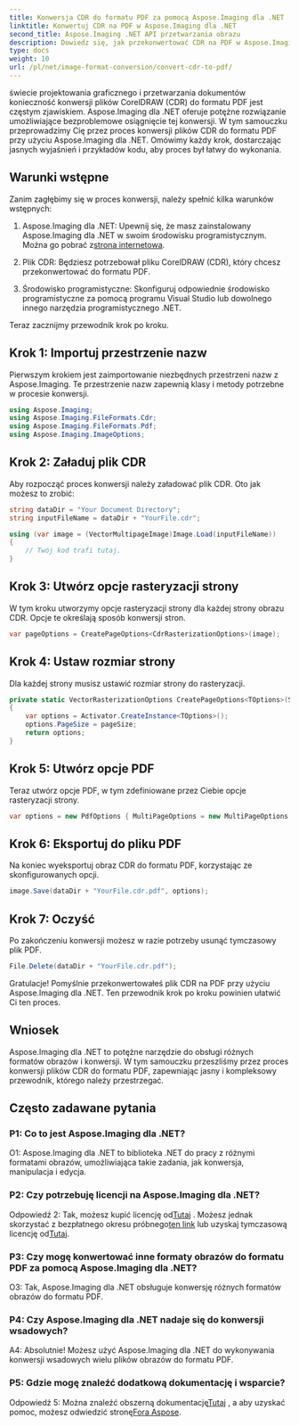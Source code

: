 ```yaml
---
title: Konwersja CDR do formatu PDF za pomocą Aspose.Imaging dla .NET
linktitle: Konwertuj CDR na PDF w Aspose.Imaging dla .NET
second_title: Aspose.Imaging .NET API przetwarzania obrazu
description: Dowiedz się, jak przekonwertować CDR na PDF w Aspose.Imaging dla .NET. Przewodnik krok po kroku dotyczący bezproblemowej konwersji.
type: docs
weight: 10
url: /pl/net/image-format-conversion/convert-cdr-to-pdf/
---
```

świecie projektowania graficznego i przetwarzania dokumentów konieczność konwersji plików CorelDRAW (CDR) do formatu PDF jest częstym zjawiskiem. Aspose.Imaging dla .NET oferuje potężne rozwiązanie umożliwiające bezproblemowe osiągnięcie tej konwersji. W tym samouczku przeprowadzimy Cię przez proces konwersji plików CDR do formatu PDF przy użyciu Aspose.Imaging dla .NET. Omówimy każdy krok, dostarczając jasnych wyjaśnień i przykładów kodu, aby proces był łatwy do wykonania.

## Warunki wstępne

Zanim zagłębimy się w proces konwersji, należy spełnić kilka warunków wstępnych:

1.  Aspose.Imaging dla .NET: Upewnij się, że masz zainstalowany Aspose.Imaging dla .NET w swoim środowisku programistycznym. Można go pobrać z[strona internetowa](https://releases.aspose.com/imaging/net/).

2. Plik CDR: Będziesz potrzebował pliku CorelDRAW (CDR), który chcesz przekonwertować do formatu PDF.

3. Środowisko programistyczne: Skonfiguruj odpowiednie środowisko programistyczne za pomocą programu Visual Studio lub dowolnego innego narzędzia programistycznego .NET.

Teraz zacznijmy przewodnik krok po kroku.

## Krok 1: Importuj przestrzenie nazw

Pierwszym krokiem jest zaimportowanie niezbędnych przestrzeni nazw z Aspose.Imaging. Te przestrzenie nazw zapewnią klasy i metody potrzebne w procesie konwersji.

```csharp
using Aspose.Imaging;
using Aspose.Imaging.FileFormats.Cdr;
using Aspose.Imaging.FileFormats.Pdf;
using Aspose.Imaging.ImageOptions;
```

## Krok 2: Załaduj plik CDR

Aby rozpocząć proces konwersji należy załadować plik CDR. Oto jak możesz to zrobić:

```csharp
string dataDir = "Your Document Directory";
string inputFileName = dataDir + "YourFile.cdr";

using (var image = (VectorMultipageImage)Image.Load(inputFileName))
{
    // Twój kod trafi tutaj.
}
```

## Krok 3: Utwórz opcje rasteryzacji strony

W tym kroku utworzymy opcje rasteryzacji strony dla każdej strony obrazu CDR. Opcje te określają sposób konwersji stron.

```csharp
var pageOptions = CreatePageOptions<CdrRasterizationOptions>(image);
```

## Krok 4: Ustaw rozmiar strony

Dla każdej strony musisz ustawić rozmiar strony do rasteryzacji.

```csharp
private static VectorRasterizationOptions CreatePageOptions<TOptions>(Size pageSize) where TOptions : VectorRasterizationOptions
{
    var options = Activator.CreateInstance<TOptions>();
    options.PageSize = pageSize;
    return options;
}
```

## Krok 5: Utwórz opcje PDF

Teraz utwórz opcje PDF, w tym zdefiniowane przez Ciebie opcje rasteryzacji strony.

```csharp
var options = new PdfOptions { MultiPageOptions = new MultiPageOptions { PageRasterizationOptions = pageOptions } };
```

## Krok 6: Eksportuj do pliku PDF

Na koniec wyeksportuj obraz CDR do formatu PDF, korzystając ze skonfigurowanych opcji.

```csharp
image.Save(dataDir + "YourFile.cdr.pdf", options);
```

## Krok 7: Oczyść

Po zakończeniu konwersji możesz w razie potrzeby usunąć tymczasowy plik PDF.

```csharp
File.Delete(dataDir + "YourFile.cdr.pdf");
```

Gratulacje! Pomyślnie przekonwertowałeś plik CDR na PDF przy użyciu Aspose.Imaging dla .NET. Ten przewodnik krok po kroku powinien ułatwić Ci ten proces.

## Wniosek

Aspose.Imaging dla .NET to potężne narzędzie do obsługi różnych formatów obrazów i konwersji. W tym samouczku przeszliśmy przez proces konwersji plików CDR do formatu PDF, zapewniając jasny i kompleksowy przewodnik, którego należy przestrzegać.

## Często zadawane pytania

### P1: Co to jest Aspose.Imaging dla .NET?

O1: Aspose.Imaging dla .NET to biblioteka .NET do pracy z różnymi formatami obrazów, umożliwiająca takie zadania, jak konwersja, manipulacja i edycja.

### P2: Czy potrzebuję licencji na Aspose.Imaging dla .NET?

 Odpowiedź 2: Tak, możesz kupić licencję od[Tutaj](https://purchase.aspose.com/buy) . Możesz jednak skorzystać z bezpłatnego okresu próbnego[ten link](https://releases.aspose.com/) lub uzyskaj tymczasową licencję od[Tutaj](https://purchase.aspose.com/temporary-license/).

### P3: Czy mogę konwertować inne formaty obrazów do formatu PDF za pomocą Aspose.Imaging dla .NET?

O3: Tak, Aspose.Imaging dla .NET obsługuje konwersję różnych formatów obrazów do formatu PDF.

### P4: Czy Aspose.Imaging dla .NET nadaje się do konwersji wsadowych?

A4: Absolutnie! Możesz użyć Aspose.Imaging dla .NET do wykonywania konwersji wsadowych wielu plików obrazów do formatu PDF.

### P5: Gdzie mogę znaleźć dodatkową dokumentację i wsparcie?

 Odpowiedź 5: Można znaleźć obszerną dokumentację[Tutaj](https://reference.aspose.com/imaging/net/) , a aby uzyskać pomoc, możesz odwiedzić stronę[Fora Aspose](https://forum.aspose.com/).